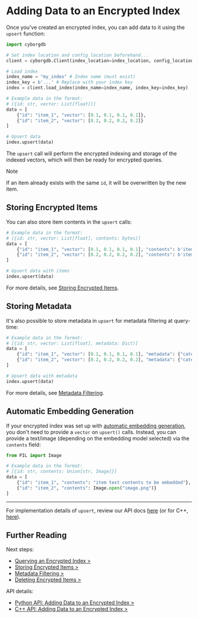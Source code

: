# Adding Data to an Encrypted Index

Once you've created an encrypted index, you can add data to it using the `upsert` function:

```python
import cyborgdb

# Set index location and config location beforehand...
client = cyborgdb.Client(index_location=index_location, config_location=config_location)

# Load index
index_name = "my_index" # Index name (must exist)
index_key = b'...' # Replace with your index key
index = client.load_index(index_name=index_name, index_key=index_key)

# Example data in the format:
# [{id: str, vector: List[float])]
data = [
    {"id": "item_1", "vector": [0.1, 0.1, 0.1, 0.1]},
    {"id": "item_2", "vector": [0.2, 0.2, 0.2, 0.2]}
]

# Upsert data
index.upsert(data)
```

The `upsert` call will perform the encrypted indexing and storage of the indexed vectors, which will then be ready for encrypted queries.

> [!NOTE]
> If an item already exists with the same `id`, it will be overwritten by the new item.

## Storing Encrypted Items

You can also store item contents in the `upsert` calls:

```python
# Example data in the format:
# [{id: str, vector: List[float], contents: bytes)]
data = [
    {"id": "item_1", "vector": [0.1, 0.1, 0.1, 0.1], "contents": b'item_contents_here...'},
    {"id": "item_2", "vector": [0.2, 0.2, 0.2, 0.2], "contents": b'item_contents_here...'}
]

# Upsert data with items
index.upsert(data)
```

For more details, see [Storing Encrypted Items](./3.2.storing-encrypted-items.md).

## Storing Metadata

It's also possible to store metadata in `upsert` for metadata filtering at query-time:

```python
# Example data in the format:
# [{id: str, vector: List[float], metadata: Dict)]
data = [
    {"id": "item_1", "vector": [0.1, 0.1, 0.1, 0.1], "metadata": {"category": "dog"}},
    {"id": "item_2", "vector": [0.2, 0.2, 0.2, 0.2], "metadata": {"category": "cat"}}
]

# Upsert data with metadata
index.upsert(data)
```

For more details, see [Metadata Filtering](./3.3.metadata-filtering.md).

## Automatic Embedding Generation

If your encrypted index was set up with [automatic embedding generation](../2.encrypted-indexes/2.1.creating-encrypted-index.md#automatic-embedding-generation), you don't need to provide a `vector` on `upsert()` calls. Instead, you can provide a text/image (depending on the embedding model selected) via the `contents` field:

```python
from PIL import Image

# Example data in the format:
# [{id: str, contents: Union[str, Image]}]
data = [
    {"id": "item_1", "contents": "item text contents to be embedded"},
    {"id": "item_2", "contents": Image.open("image.png")}
]
```

---

For implementation details of `upsert`, review our API docs [here](../../reference/python/py-api.md#upsert) (or for C++, [here](../../reference/cpp/cpp-api.md#upsert)).

## Further Reading

Next steps:

- [Querying an Encrypted Index >](./3.1.query.md)
- [Storing Encrypted Items >](./3.2.storing-encrypted-items.md)
- [Metadata Filtering >](./3.3.metadata-filtering.md)
- [Deleting Encrypted Items >](./3.4.delete.md)

API details:

- [Python API: Adding Data to an Encrypted Index >](../../reference/python/py-api.md#upsert)
- [C++ API: Adding Data to an Encrypted Index >](../../reference/cpp/cpp-api.md#upsert)